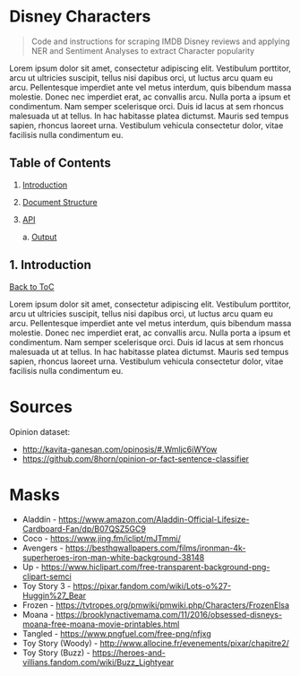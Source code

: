 # Disney Characters

> Code and instructions for scraping IMDB Disney reviews and 
>applying NER and Sentiment Analyses to extract Character popularity


Lorem ipsum dolor sit amet, consectetur adipiscing elit. 
Vestibulum porttitor, arcu ut ultricies suscipit, tellus nisi dapibus orci, ut
 luctus arcu quam eu arcu. Pellentesque imperdiet ante vel metus interdum, quis bibendum
  massa molestie. Donec nec imperdiet erat, ac convallis arcu. Nulla porta a ipsum
   et condimentum. Nam semper scelerisque orci. Duis id lacus at
    sem rhoncus malesuada ut at tellus. In hac habitasse platea dictumst.
     Mauris sed tempus sapien, rhoncus laoreet urna. Vestibulum vehicula consectetur dolor,
      vitae facilisis nulla condimentum eu.


## Table of Contents
<a name="toc"/></a>

1. [Introduction](#introduction)

2. [Document Structure](#documentstructure)

3. [API](#api)
   
    a. [Output](#api-output)


## 1. Introduction
[Back to ToC](#toc)
<a name="introduction"/></a>

Lorem ipsum dolor sit amet, consectetur adipiscing elit. 
Vestibulum porttitor, arcu ut ultricies suscipit, tellus nisi dapibus orci, ut
 luctus arcu quam eu arcu. Pellentesque imperdiet ante vel metus interdum, quis bibendum
  massa molestie. Donec nec imperdiet erat, ac convallis arcu. Nulla porta a ipsum
   et condimentum. Nam semper scelerisque orci. Duis id lacus at
    sem rhoncus malesuada ut at tellus. In hac habitasse platea dictumst.
     Mauris sed tempus sapien, rhoncus laoreet urna. Vestibulum vehicula consectetur dolor,
      vitae facilisis nulla condimentum eu.
      
      
      
# Sources
Opinion dataset:
- http://kavita-ganesan.com/opinosis/#.Wmljc6iWYow
- https://github.com/8horn/opinion-or-fact-sentence-classifier

# Masks
* Aladdin - https://www.amazon.com/Aladdin-Official-Lifesize-Cardboard-Fan/dp/B07QSZ5GC9
* Coco - https://www.jing.fm/iclipt/mJTmmi/
* Avengers - https://besthqwallpapers.com/films/ironman-4k-superheroes-iron-man-white-background-38148
* Up - https://www.hiclipart.com/free-transparent-background-png-clipart-semci
* Toy Story 3 - https://pixar.fandom.com/wiki/Lots-o%27-Huggin%27_Bear
* Frozen - https://tvtropes.org/pmwiki/pmwiki.php/Characters/FrozenElsa
* Moana - https://brooklynactivemama.com/11/2016/obsessed-disneys-moana-free-moana-movie-printables.html
* Tangled - https://www.pngfuel.com/free-png/nfjxg
* Toy Story (Woody) - http://www.allocine.fr/evenements/pixar/chapitre2/
* Toy Story (Buzz) - https://heroes-and-villians.fandom.com/wiki/Buzz_Lightyear